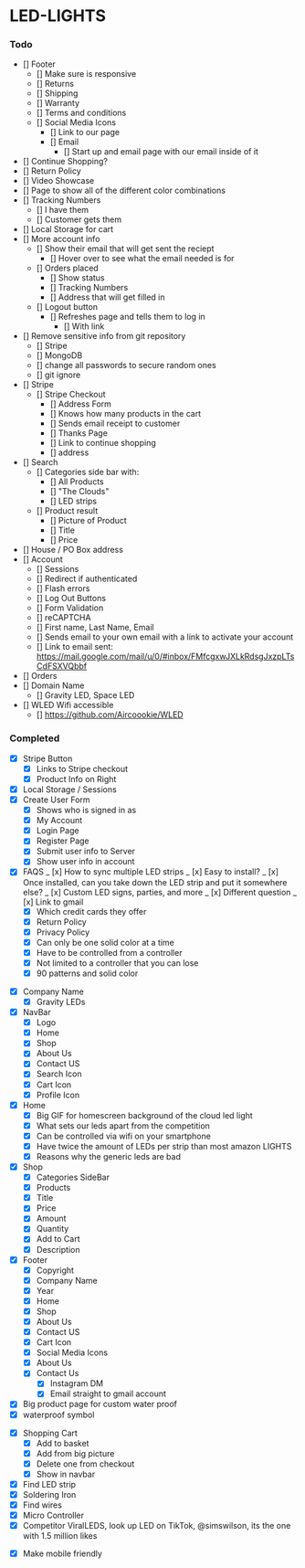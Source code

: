 # LED-LIGHTS

### Todo

- [] Footer
  - [] Make sure is responsive
  - [] Returns
  - [] Shipping
  - [] Warranty
  - [] Terms and conditions
  - [] Social Media Icons
    - [] Link to our page
    - [] Email
      - [] Start up and email page with our email inside of it
- [] Continue Shopping?
- [] Return Policy
- [] Video Showcase
- [] Page to show all of the different color combinations
- [] Tracking Numbers
  - [] I have them
  - [] Customer gets them
- [] Local Storage for cart
- [] More account info
  - [] Show their email that will get sent the reciept
    - [] Hover over to see what the email needed is for
  - [] Orders placed
    - [] Show status
    - [] Tracking Numbers
    - [] Address that will get filled in
  - [] Logout button
    - [] Refreshes page and tells them to log in
      - [] With link
- [] Remove sensitive info from git repository
  - [] Stripe
  - [] MongoDB
  - [] change all passwords to secure random ones
  - [] git ignore
- [] Stripe
  - [] Stripe Checkout
    - [] Address Form
    - [] Knows how many products in the cart
    - [] Sends email receipt to customer
    - [] Thanks Page
    - [] Link to continue shopping
    - [] address
- [] Search
  - [] Categories side bar with:
    - [] All Products
    - [] "The Clouds"
    - [] LED strips
  - [] Product result
    - [] Picture of Product
    - [] Title
    - [] Price
- [] House / PO Box address
- [] Account
  - [] Sessions
  - [] Redirect if authenticated
  - [] Flash errors
  - [] Log Out Buttons
  - [] Form Validation
  - [] reCAPTCHA
  - [] First name, Last Name, Email
  - [] Sends email to your own email with a link to activate your account
  - [] Link to email sent: https://mail.google.com/mail/u/0/#inbox/FMfcgxwJXLkRdsgJxzpLTsCdFSXVQbbf
- [] Orders
- [] Domain Name
  - [] Gravity LED, Space LED
- [] WLED Wifi accessible
  - [] https://github.com/Aircoookie/WLED

### Completed

- [x] Stripe Button
  - [x] Links to Stripe checkout
  - [x] Product Info on Right
- [x] Local Storage / Sessions
- [x] Create User Form
  - [x] Shows who is signed in as
  - [x] My Account
  - [x] Login Page
  - [x] Register Page
  - [x] Submit user info to Server
  - [x] Show user info in account
- [x] FAQS
      _ [x] How to sync multiple LED strips
      _ [x] Easy to install?
      _ [x] Once installed, can you take down the LED strip and put it somewhere else?
      _ [x] Custom LED signs, parties, and more
      _ [x] Different question
      _ [x] Link to gmail
  - [x] Which credit cards they offer
  - [x] Return Policy
  - [x] Privacy Policy
  - [x] Can only be one solid color at a time
  - [x] Have to be controlled from a controller
  - [x] Not limited to a controller that you can lose
  - [x] 90 patterns and solid color

* [x] Company Name
  - [x] Gravity LEDs
* [x] NavBar
  - [x] Logo
  - [x] Home
  - [x] Shop
  - [x] About Us
  - [x] Contact US
  - [x] Search Icon
  - [x] Cart Icon
  - [x] Profile Icon
* [x] Home
  - [x] Big GIF for homescreen background of the cloud led light
  - [x] What sets our leds apart from the competition
  - [x] Can be controlled via wifi on your smartphone
  - [x] Have twice the amount of LEDs per strip than most amazon LIGHTS
  - [x] Reasons why the generic leds are bad
* [x] Shop
  - [x] Categories SideBar
  - [x] Products
  - [x] Title
  - [x] Price
  - [x] Amount
  - [x] Quantity
  - [x] Add to Cart
  - [x] Description
* [x] Footer
  - [x] Copyright
  - [x] Company Name
  - [x] Year
  - [x] Home
  - [x] Shop
  - [x] About Us
  - [x] Contact US
  - [x] Cart Icon
  - [x] Social Media Icons
  - [x] About Us
  - [x] Contact Us
    - [x] Instagram DM
    - [x] Email straight to gmail account
* [x] Big product page for custom water proof
* [x] waterproof symbol

- [x] Shopping Cart
  - [x] Add to basket
  - [x] Add from big picture
  - [x] Delete one from checkout
  - [x] Show in navbar
- [x] Find LED strip
- [x] Soldering Iron
- [x] Find wires
- [x] Micro Controller
- [x] Competitor ViralLEDS, look up LED on TikTok, @simswilson, its the one with 1.5 million likes

* [x] Make mobile friendly
